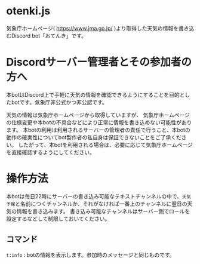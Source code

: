 # otenki.js

気象庁ホームページ( https://www.jma.go.jp/ )より取得した天気の情報を書き込むDiscord bot「おてんき」です。

# Discordサーバー管理者とその参加者の方へ

本botはDiscord上で手軽に天気の情報を確認できるようにすることを目的としたbotです。気象庁非公式かつ非公認です。

天気の情報は気象庁ホームページから取得していますが、
気象庁ホームページの仕様変更や本botの不具合などにより正常に情報を書き込めない可能性があります。
本botの利用は利用されるサーバーの管理者の責任で行うこと、本botの動作の確実性についてbot製作者の私自身は保証できないことをご了承ください。
したがって、本botを利用される場合は、必要に応じて気象庁ホームページを直接確認するようにしてください。

# 操作方法

本botは毎日22時にサーバーの書き込み可能なテキストチャンネルの中で、`天気予報`と名前につくチャンネルか、それがなければ一番上のチャンネルに翌日の天気の情報を書き込みます。
書き込み可能なチャンネルはサーバー側でロールを設定するなどして制限しておいてください。

## コマンド

`t:info` : botの情報を表示します。参加時のメッセージと同じものです。
